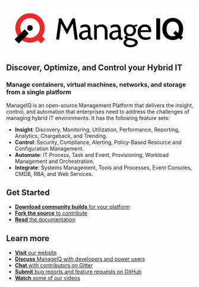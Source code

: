 ![ManageIQ logo](manageiq-logo-standard-white.png)

## Discover, Optimize, and Control your Hybrid IT

### Manage containers, virtual machines, networks, and storage from a single platform

ManageIQ is an open-source Management Platform that delivers the insight, control, and
automation that enterprises need to address the challenges of managing hybrid
IT environments.  It has the following feature sets:

* **Insight**: Discovery, Monitoring, Utilization, Performance, Reporting, Analytics, Chargeback, and Trending.
* **Control**: Security, Compliance, Alerting, Policy-Based Resource and Configuration Management.
* **Automate**: IT Process, Task and Event, Provisioning, Workload Management and Orchestration.
* **Integrate**: Systems Management, Tools and Processes, Event Consoles, CMDB, RBA, and Web Services.

## Get Started

*  [**Download community builds** for your platform](http://manageiq.org/download/)
*  [**Fork the source** to contribute](https://github.com/ManageIQ/manageiq)
*  [**Read** the documentation](https://manageiq.org/docs)

## Learn more

*  [**Visit** our website](https://manageiq.org)
*  [**Discuss** ManageIQ with developers and power users](https://github.com/orgs/ManageIQ/discussions)
*  [**Chat** with contributors on Gitter](https://gitter.im/ManageIQ/manageiq)
*  [**Submit** bug reports and feature requests on GitHub](https://github.com/ManageIQ/manageiq/issues?state=open)
*  [**Watch** some of our videos](https://www.youtube.com/user/ManageIQVideo)
